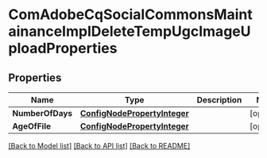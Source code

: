 # ComAdobeCqSocialCommonsMaintainanceImplDeleteTempUgcImageUploadProperties

## Properties
Name | Type | Description | Notes
------------ | ------------- | ------------- | -------------
**NumberOfDays** | [**ConfigNodePropertyInteger**](configNodePropertyInteger.md) |  | [optional] 
**AgeOfFile** | [**ConfigNodePropertyInteger**](configNodePropertyInteger.md) |  | [optional] 

[[Back to Model list]](../README.md#documentation-for-models) [[Back to API list]](../README.md#documentation-for-api-endpoints) [[Back to README]](../README.md)


